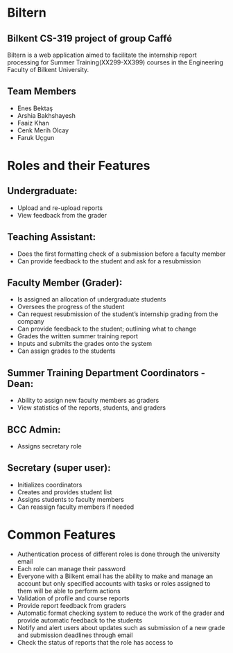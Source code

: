 # Biltern

## Bilkent CS-319 project of group Caffé

  Biltern is a web application aimed to facilitate the internship report processing for Summer Training(XX299-XX399) courses in the Engineering Faculty of Bilkent University.

## Team Members

- Enes Bektaş
- Arshia Bakhshayesh
- Faaiz Khan
- Cenk Merih Olcay
- Faruk Uçgun
	
# Roles and their Features

## Undergraduate: 
- Upload and re-upload reports
- View feedback from the grader

## Teaching Assistant: 
- Does the first formatting check of a submission before a faculty member
- Can provide feedback to the student and ask for a resubmission 

## Faculty Member (Grader): 
- Is assigned an allocation of undergraduate students
- Oversees the progress of the student
- Can request resubmission of the student’s internship grading from the company
- Can provide feedback to the student; outlining what to change 
- Grades the written summer training report
- Inputs and submits the grades onto the system
- Can assign grades to the students

## Summer Training Department Coordinators - Dean: 
- Ability to assign new faculty members as graders
- View statistics of the reports, students, and graders

## BCC Admin: 
- Assigns secretary role

## Secretary (super user):   
- Initializes coordinators
- Creates and provides student list 
- Assigns students to faculty members 
- Can reassign faculty members if needed

# Common Features
- Authentication process of different roles is done through the university email
- Each role can manage their password
- Everyone with a Bilkent email has the ability to make and manage an account but only specified accounts with tasks or roles assigned to them will be able to perform actions
- Validation of profile and course reports
- Provide report feedback from graders
- Automatic format checking system to reduce the work of the grader and provide automatic feedback to the students
- Notify and alert users about updates such as submission of a new grade and submission deadlines through email
- Check the status of reports that the role has access to





